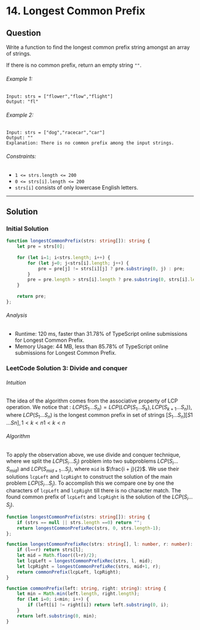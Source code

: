 # 14. Longest Common Prefix
## Question
Write a function to find the longest common prefix string amongst an array of strings.

If there is no common prefix, return an empty string `""`.

###### Example 1:
```
Input: strs = ["flower","flow","flight"]
Output: "fl"
```

###### Example 2:
```
Input: strs = ["dog","racecar","car"]
Output: ""
Explanation: There is no common prefix among the input strings.
```

###### Constraints:
-   `1 <= strs.length <= 200`
-   `0 <= strs[i].length <= 200`
-   `strs[i]` consists of only lowercase English letters.
---
## Solution
### Initial Solution

```typescript
function longestCommonPrefix(strs: string[]): string {
    let pre = strs[0];
    
    for (let i=1; i<strs.length; i++) {
        for (let j=0; j<strs[i].length; j++) {
            pre = pre[j] != strs[i][j] ? pre.substring(0, j) : pre;
        }
        pre = pre.length > strs[i].length ? pre.substring(0, strs[i].length) : pre
    }
    
    return pre;
};
```

###### Analysis
- Runtime: 120 ms, faster than 31.78% of TypeScript online submissions for Longest Common Prefix.
- Memory Usage: 44 MB, less than 85.78% of TypeScript online submissions for Longest Common Prefix.

### LeetCode Solution 3: Divide and conquer
###### Intuition
The idea of the algorithm comes from the associative property of LCP operation. We notice that : $LCP(S_1 \ldots S_n) = LCP(LCP(S_1 \ldots S_k), LCP (S_{k+1} \ldots S_n))$, where $LCP(S_1 \ldots S_n)$ is the longest common prefix in set of strings $[S_1 \ldots S_n][S1​…Sn​] , 1 < k < n1<k<n$

###### Algorithm
To apply the observation above, we use divide and conquer technique, where we split the $LCP(S_i \ldots S_j)$ problem into two subproblems $LCP(S_i \ldots S_{mid})$ and $LCP(S_{mid+1} \ldots S_j)$, where `mid` is $\frac{i + j}{2}$. We use their solutions `lcpLeft` and `lcpRight` to construct the solution of the main problem $LCP(S_i \ldots S_j)$. To accomplish this we compare one by one the characters of `lcpLeft` and `lcpRight` till there is no character match. The found common prefix of `lcpLeft` and `lcpRight` is the solution of the $LCP(S_i \ldots S_j)$.

```typescript
function longestCommonPrefix(strs: string[]): string {
    if (strs == null || strs.length ==0) return "";
    return longestCommonPrefixRec(strs, 0, strs.length-1);
};

function longestCommonPrefixRec(strs: string[], l: number, r: number): string {
    if (l==r) return strs[l];
    let mid = Math.floor((l+r)/2);
    let lcpLeft = longestCommonPrefixRec(strs, l, mid);
    let lcpRight = longestCommonPrefixRec(strs, mid+1, r);
    return commonPrefix(lcpLeft, lcpRight);
}

function commonPrefix(left: string, right: string): string {
    let min = Math.min(left.length, right.length);
    for (let i=0; i<min; i++) {
        if (left[i] != right[i]) return left.substring(0, i);
    }
    return left.substring(0, min);
}
```